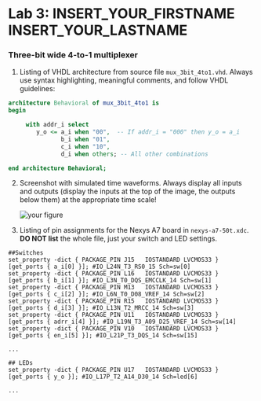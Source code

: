 # Lab 3: INSERT_YOUR_FIRSTNAME INSERT_YOUR_LASTNAME

### Three-bit wide 4-to-1 multiplexer

1. Listing of VHDL architecture from source file `mux_3bit_4to1.vhd`. Always use syntax highlighting, meaningful comments, and follow VHDL guidelines:

```vhdl
architecture Behavioral of mux_3bit_4to1 is
begin

     with addr_i select
        y_o <= a_i when "00",  -- If addr_i = "000" then y_o = a_i
               b_i when "01",
               c_i when "10",
               d_i when others; -- All other combinations

end architecture Behavioral;
```

2. Screenshot with simulated time waveforms. Always display all inputs and outputs (display the inputs at the top of the image, the outputs below them) at the appropriate time scale!

   ![your figure]()

3. Listing of pin assignments for the Nexys A7 board in `nexys-a7-50t.xdc`. **DO NOT list** the whole file, just your switch and LED settings.

```shell
##Switches
set_property -dict { PACKAGE_PIN J15   IOSTANDARD LVCMOS33 } [get_ports { a_i[0] }]; #IO_L24N_T3_RS0_15 Sch=sw[0]
set_property -dict { PACKAGE_PIN L16   IOSTANDARD LVCMOS33 } [get_ports { b_i[1] }]; #IO_L3N_T0_DQS_EMCCLK_14 Sch=sw[1]
set_property -dict { PACKAGE_PIN M13   IOSTANDARD LVCMOS33 } [get_ports { c_i[2] }]; #IO_L6N_T0_D08_VREF_14 Sch=sw[2]
set_property -dict { PACKAGE_PIN R15   IOSTANDARD LVCMOS33 } [get_ports { d_i[3] }]; #IO_L13N_T2_MRCC_14 Sch=sw[3]
set_property -dict { PACKAGE_PIN U11   IOSTANDARD LVCMOS33 } [get_ports { adrr_i[4] }]; #IO_L19N_T3_A09_D25_VREF_14 Sch=sw[14]
set_property -dict { PACKAGE_PIN V10   IOSTANDARD LVCMOS33 } [get_ports { en_i[5] }]; #IO_L21P_T3_DQS_14 Sch=sw[15]

...

## LEDs
set_property -dict { PACKAGE_PIN U17   IOSTANDARD LVCMOS33 } [get_ports { y_o }]; #IO_L17P_T2_A14_D30_14 Sch=led[6]

...
```